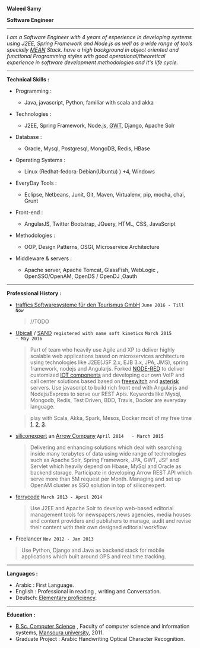**Waleed Samy**

**Software Engineer**

------------------

_I am a Software Engineer with 4 years of experience in developing systems using J2EE, Spring Framework and Node.js as well as a wide range of tools specially [MEAN](http://mean.io/) Stack. have a high background in object oriented and functional Programming styles with good operational/theoretical experience in software development methodologies and it's life cycle._

------------------
**Technical Skills :**
- Programming :
  - Java, javascript, Python, familiar with scala and akka

- Technologies :
  - J2EE, Spring Framework, Node.js, [GWT](http://www.gwtproject.org/), Django, Apache Solr

- Database :
  - Oracle, Mysql, Postgresql, MongoDB, Redis, HBase

- Operating Systems :
  - Linux (Redhat-fedora-Debian(Ubuntu) ) +4, Windows

- EveryDay Tools :
  - Eclipse, Netbeans, Junit, Git, Maven, Virtualenv, pip, mocha, chai, Grunt

- Front-end :
  - AngularJS, Twitter Bootstrap, JQuery, HTML, CSS, JavaScript

- Methodologies :
  - OOP, Design Patterns, OSGI, Microservice Architecture

- Middleware & servers :
  - Apache server, Apache Tomcat, GlassFish, WebLogic , OpenSSO/OpenAM, OpenDS / OpenDJ ,Oauth

------------------
**Professional History :**
- [traffics Softwaresysteme für den Tourismus GmbH](http://www.traffics.de/)  `June 2016 - Till Now`

  > //TODO

- [Ubicall](https://www.ubicall.com) / [SAND](http://sandcti.com/) `registered with name soft kinetics`      `March 2015        - May 2016`

  > Part of team who heavily use Agile and XP to deliver highly scalable web applications based on microservices architecture using technologies like J2EE(JSF 2.x, EJB 3.x, JPA, JMS), spring framework, nodejs and Angularjs.
  Forked [NODE-RED](https://github.com/ubicall/node-red) to deliver customized [IOT components](https://github.com/ubicall/node-red-contrib-ivr) and developing our own VoIP and call center solutions based based on [freeswitch](https://freeswitch.org/) and [asterisk](http://www.asterisk.org/) servers.
  Use javascript to build rich front end with Angularjs and Nodejs/Express to serve our REST Apis.
  Keywords like Mysql, Mongodb, Redis, Test Driven, BDD, Travis, Docker are everyday language.

  > play with Scala, Akka, Spark, Mesos, Docker most of my free time [1](https://github.com/waleedsamy), [2](https://github.com/owale), [3](https://gist.github.com/waleedsamy).

- [siliconexpert](http://www.siliconexpert.com/) an [Arrow Company](http://www.arrow.com/)       `April 2014   - March 2015`

  > Delivering and enhancing solutions which deal with searching inside many terabytes of data using wide range of technologies such as Apache Solr, Spring Framework, JPA, GWT, JSF and Servlet which heavily depend on Hbase, MySql and  Oracle as backend storage.
  Participate in developing Arrow REST API which serve more than 5M request per Month.
  Managing and set up OpenAM cluster as SSO solution in top of siliconexpert.


- [ferrycode](http://ferrycode.com/)      `March 2013 - April 2014`

  > Use J2EE and Apache Solr to develop web-based editorial management tools for newspapers,news agencies, media houses and content providers and publishers to manage, audit and revise their content with their own designed editorial workflow.


- Freelancer                              `Nov 2012 - Jan 2013`
 > Use Python, Django and Java as backend stack for mobile applications which built around GPS and real time tracking.

------------------
**Languages :**
- Arabic : First Language.
- English : Professional in reading , writing and  Conversation.
- Deutsch: [Elementary proficiency](https://drive.google.com/file/d/0Bxdi5-iftpxUQ0lUaHdYMnE4eXBmUHNEZGVKQjY2blFtX3Nn/view?usp=sharing).

------------------
**Education :**
- [B.Sc. Computer Science](https://drive.google.com/open?id=0Bxdi5-iftpxUYjV0ci1ieE9iLTg) , Faculty of computer science and information systems, [Mansoura university](http://www.mans.edu.eg/en), 2011.
- Graduate Project : Arabic Handwriting Optical Character Recognition.
